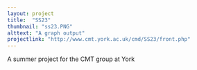 ```yaml
---
layout: project
title:  "SS23"
thumbnail: "ss23.PNG"
alttext: "A graph output"
projectlink: "http://www.cmt.york.ac.uk/cmd/SS23/front.php"
---
```


A summer project for the CMT group at York
